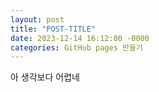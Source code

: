 ```yaml
---
layout: post
title: "POST-TITLE"
date: 2023-12-14 16:12:00 -0000
categories: GitHub pages 만들기
---
```

아 생각보다 어렵네
